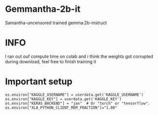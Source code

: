 # Gemmantha-2b-it
Samantha-uncensored trained gemma:2b-instruct

# INFO
I ran out ouf compute time on colab and i think the weights got corrupted during download, feel free to finish training it

# Important setup

```
os.environ["KAGGLE_USERNAME"] = userdata.get('KAGGLE_USERNAME')
os.environ["KAGGLE_KEY"] = userdata.get('KAGGLE_KEY')
os.environ["KERAS_BACKEND"] = "jax"  # Or "torch" or "tensorflow".
os.environ["XLA_PYTHON_CLIENT_MEM_FRACTION"]="1.00"
```
